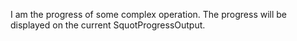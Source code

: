 I am the progress of some complex operation. The progress will be displayed on the current SquotProgressOutput.